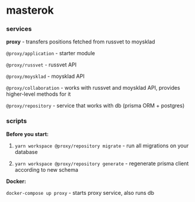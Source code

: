 # masterok

### services

**proxy** - transfers positions fetched from russvet to moysklad

`@proxy/application` - starter module

`@proxy/russvet` - russvet API

`@proxy/moysklad` - moysklad API

`@proxy/collaboration` - works with russvet and moysklad API, provides higher-level methods for it

`@proxy/repository` - service that works with db (prisma ORM + postgres)

### scripts

**Before you start:**

1. `yarn workspace @proxy/repository migrate` - run all migrations on your database

2. `yarn workspace @proxy/repository generate` - regenerate prisma client according to new schema

**Docker:**

`docker-compose up proxy` - starts proxy service, also runs db

